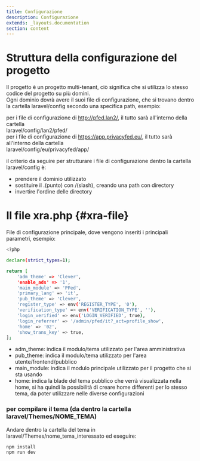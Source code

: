 ```yaml
---
title: Configurazione
description: Configurazione
extends: _layouts.documentation
section: content
---
```


# Struttura della configurazione del progetto 

Il progetto è un progetto multi-tenant, ciò significa che si utilizza lo stesso codice del progetto su più domini.  
Ogni dominio dovrà avere il suoi file di configurazione, che si trovano dentro la cartella laravel/config secondo una specifica path, esempio:  

per i file di configurazione di http://pfed.lan2/, il tutto sarà all'interno della cartella  
laravel/config/lan2/pfed/  
per i file di configurazione di https://app.privacyfed.eu/, il tutto sarà all'interno della cartella  
laravel/config/eu/privacyfed/app/

il criterio da seguire per strutturare i file di configurazione dentro la cartella laravel/config è:  
- prendere il dominio utilizzato  
- sostituire il .(punto) con /(slash), creando una path con directory  
- invertire l'ordine delle directory  

# Il file xra.php {#xra-file}

File di configurazione principale, dove vengono inseriti i principali parametri, esempio:  

```bash
<?php

declare(strict_types=1);

return [
    'adm_theme' => 'Clever',
    'enable_ads' => '1',
    'main_module' => 'PFed',
    'primary_lang' => 'it',
    'pub_theme' => 'Clever',
    'register_type' => env('REGISTER_TYPE', '0'),
    'verification_type' => env('VERIFICATION_TYPE', ''),
    'login_verified' => env('LOGIN_VERIFIED', true),
    'login_referrer' => '/admin/pfed/it?_act=profile_show',
    'home' => '02',
    'show_trans_key' => true,
];
```

- adm_theme: indica il modulo/tema utilizzato per l'area amministrativa  
- pub_theme: indica il modulo/tema utilizzato per l'area utente/frontend/pubblico
- main_module: indica il modulo principale utilizzato per il progetto che si sta usando  
- home: indica la blade del tema pubblico che verrà visualizzata nella home, si ha quindi la possibilità di creare home differenti per lo stesso tema, da poter utilizzare nelle diverse configurazioni  







### per compilare il tema (da dentro la cartella laravel/Themes/NOME_TEMA)

Andare dentro la cartella del tema in laravel/Themes/nome_tema_interessato ed eseguire:  

```bash
npm install
npm run dev
```